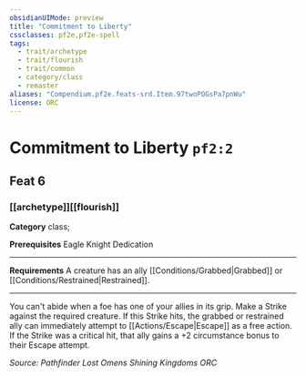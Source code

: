 ```yaml
---
obsidianUIMode: preview
title: "Commitment to Liberty"
cssclasses: pf2e,pf2e-spell
tags:
  - trait/archetype
  - trait/flourish
  - trait/common
  - category/class
  - remaster
aliases: "Compendium.pf2e.feats-srd.Item.97twoPOGsPa7pnWu"
license: ORC
---
```

# Commitment to Liberty `pf2:2`
## Feat 6
### [[archetype]][[flourish]]

**Category** class; 



**Prerequisites** Eagle Knight Dedication
* * *
**Requirements** A creature has an ally [[Conditions/Grabbed|Grabbed]] or [[Conditions/Restrained|Restrained]].

* * *

You can't abide when a foe has one of your allies in its grip. Make a Strike against the required creature. If this Strike hits, the grabbed or restrained ally can immediately attempt to [[Actions/Escape|Escape]] as a free action. If the Strike was a critical hit, that ally gains a +2 circumstance bonus to their Escape attempt.

*Source: Pathfinder Lost Omens Shining Kingdoms*
*ORC*